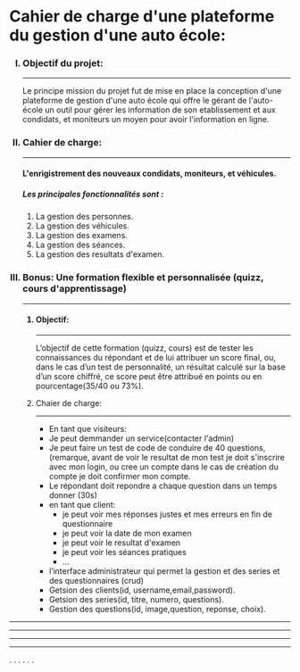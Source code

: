 <h1>Cahier de charge d'une plateforme du gestion d'une auto école:</h1>
    <ol type="I">
        <h3>
            <li>Objectif du projet:</li>
        </h3>
        <hr>
        <p>Le principe mission du projet fut de mise en place la conception d'une plateforme de gestion d'une auto école
            qui offre le gérant de l'auto-école un outil pour gérer les information de son etablissement et aux
            condidats, et moniteurs un moyen pour avoir l'information en ligne.</p>
        <h3>
            <li>Cahier de charge:</li>
        </h3>
        <hr>
        <h4>L'enrigistrement des nouveaux condidats, moniteurs, et véhicules.</h4>
        <h5>Les principales fonctionnalités sont :</h5>
        <ol>
            <li>La gestion des personnes.</li>
            <li>La gestion des véhicules.</li>
            <li>La gestion des examens.</li>
            <li>La gestion des séances.</li>
            <li>La gestion des resultats d'examen.</li>
        </ol>
        <h3>
            <li>Bonus: Une formation flexible et personnalisée (quizz, cours d'apprentissage)
            </li>
        </h3>
        <hr>
        <ol>
            <h4>
                <li>Objectif:</li>
            </h4>
            <hr>
            <p>L’objectif de cette formation (quizz, cours) est de tester les connaissances du répondant et de lui attribuer un
                score final, ou, dans le cas d’un test de personnalité, un résultat calculé sur la base d’un score
                chiffré, ce score peut être attribué en points ou en pourcentage(35/40 ou 73%).</p>
            <li>Chaier de charge:</li>
            <hr>
            <ul>
                <li>
                    En tant que visiteurs: 
                    <li>Je peut demmander un service(contacter l'admin)</li> 
                    <li>Je peut faire un test de code
                    de conduire de 40 questions, (remarque, avant de voir le resultat de mon test je doit s'inscrire
                    avec mon login, ou cree un compte dans le cas de création du compte je doit confirmer mon
                    compte.</li> 
                </li>
                <li>Le répondant doit repondre a chaque question dans un temps donner (30s)</li>
                <li>en tant que client:
                    <ul>
                        <li>je peut voir mes réponses justes et mes erreurs en fin de questionnaire</li>
                        <li>je peut voir la date de mon examen</li>
                        <li>je peut voir le resultat d'examen</li>
                        <li>je peut voir les séances pratiques</li>
                        <li> ... </li> 
                    </ul>
                </li>
                <li>l’interface administrateur qui permet la gestion et des series et des questionnaires (crud)</li>
                <li>Getsion des clients(id, username,email,password).</li>
                <li>Getsion des series(id, titre, numero, questions).</li>
                <li>Gestion des questions(id, image,question, reponse, choix).</li>
            </ul>
        </ol>
    </ol>
    <hr><hr><hr><hr>
    .
    .
    .
    .
    .
    .
